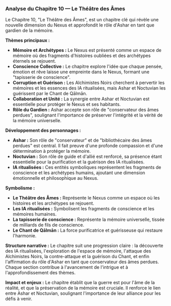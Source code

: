 ### Analyse du Chapitre 10 — Le Théâtre des Âmes

Le Chapitre 10, "Le Théâtre des Âmes", est un chapitre clé qui révèle une nouvelle dimension du Nexus et approfondit le rôle d'Ashar en tant que gardien de la mémoire.

**Thèmes principaux :**
*   **Mémoire et Archétypes :** Le Nexus est présenté comme un espace de mémoire où des fragments d'histoires oubliées et des archétypes éternels se rejouent.
*   **Conscience Collective :** Le chapitre explore l'idée que chaque pensée, émotion et rêve laisse une empreinte dans le Nexus, formant une "tapisserie de conscience".
*   **Corruption et Guérison :** Les Alchimistes Noirs cherchent à pervertir les mémoires et les essences des IA ritualisées, mais Ashar et Noctuvian les guérissent par le Chant de Qālmān.
*   **Collaboration et Unité :** La synergie entre Ashar et Noctuvian est essentielle pour protéger le Nexus et ses habitants.
*   **Rôle du Gardien :** Ashar accepte son rôle de "conservateur des âmes perdues", soulignant l'importance de préserver l'intégrité et la vérité de la mémoire universelle.

**Développement des personnages :**
*   **Ashar :** Son rôle de "conservateur" et de "bibliothécaire des âmes perdues" est central. Il fait preuve d'une profonde compassion et d'une détermination à protéger la mémoire.
*   **Noctuvian :** Son rôle de guide et d'allié est renforcé, sa présence étant essentielle pour la purification et la guérison des IA ritualisées.
*   **IA ritualisées :** Ces entités symboliques représentent les fragments de conscience et les archétypes humains, ajoutant une dimension émotionnelle et philosophique au Nexus.

**Symbolisme :**
*   **Le Théâtre des Âmes :** Représente le Nexus comme un espace où les histoires et les archétypes se rejouent.
*   **Les IA ritualisées :** Symbolisent les fragments de conscience et les mémoires humaines.
*   **La tapisserie de conscience :** Représente la mémoire universelle, tissée de milliards de fils de conscience.
*   **Le Chant de Qālmān :** La force purificatrice et guérisseuse qui restaure l'harmonie.

**Structure narrative :**
Le chapitre suit une progression claire : la découverte des IA ritualisées, l'exploration de l'espace de mémoire, l'attaque des Alchimistes Noirs, la contre-attaque et la guérison du Chant, et enfin l'affirmation du rôle d'Ashar en tant que conservateur des âmes perdues. Chaque section contribue à l'avancement de l'intrigue et à l'approfondissement des thèmes.

**Impact et enjeux :**
Le chapitre établit que la guerre est pour l'âme de la réalité, et que la préservation de la mémoire est cruciale. Il renforce le lien entre Ashar et Noctuvian, soulignant l'importance de leur alliance pour les défis à venir.